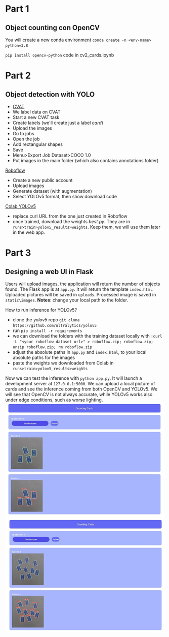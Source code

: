 # Part 1
## Object counting con OpenCV
You will create a new conda environment `conda create -n <env-name> python=3.8`

`pip install opencv-python`
code in cv2_cards.ipynb


# Part 2
## Object detection with YOLO
- [CVAT](https://blog.roboflow.com/cvat/)
- We label data on CVAT
- Start a new CVAT task
- Create labels (we'll create just a label *card*)
- Upload the images
- Go to jobs
- Open the job
- Add rectangular shapes 
- Save
- Menu>Export Job Dataset>COCO 1.0
- Put images in the main folder (which also contains annotations folder)

[Roboflow](https://app.roboflow.com/) 
- Create a new public account
- Upload images
- Generate dataset (with augmentation)
- Select YOLOv5 format, then show download code

[Colab YOLOv5](https://colab.research.google.com/drive/1Brjw1h7C5Z-GEHnrVzQtn85lliqFmxMS?usp=sharing)
- replace curl URL from the one just created in Roboflow
- once trained, download the weights *best.py*. They are in `runs>train>yolov5_results>weights`. Keep them, we will use them later in the web app.


# Part 3
## Designing a web UI in Flask
Users will upload images, the application will return the number of objects found.
The Flask app is at `app.py`. It will return the template `index.html`. Uploaded pictures will be saved in `uploads`. Processed image is saved in `static\images`. **Notes**: change your local path to the folder.

How to run inference for YOLOv5?
- clone the *yolov5* repo `git clone https://github.com/ultralytics/yolov5`
- run `pip install -r requirements`
- we can download the folders with the training dataset locally with `!curl -L "<your roboflow dataset url>" > roboflow.zip; roboflow.zip; unzip roboflow.zip; rm roboflow.zip`
- adjust the absolute paths in `app.py` and `index.html`, to your local absolute paths for the images
- paste the weights we downloaded from Colab in `runs>train>yolov5_results>weights`

Now we can test the inference with `python app.py`. It will launch a development server at `127.0.0.1:5000`.
We can upload a local picture of cards and see the inference coming from both OpenCV and YOLOv5. We will see that OpenCV is not always accurate, while YOLOv5 works also under edge conditions, such as worse lighting. 
![](good.jpg)
![](bad.jpg)



